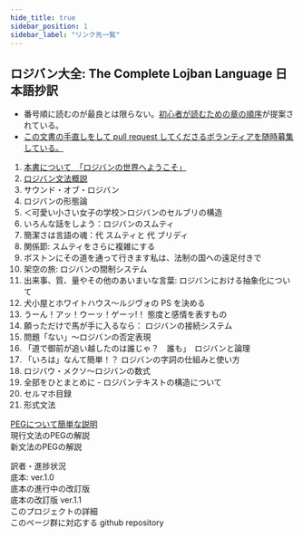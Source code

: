 ```yaml
---
hide_title: true
sidebar_position: 1
sidebar_label: "リンク先一覧"
---
```



## ロジバン大全: The Complete Lojban Language 日本語抄訳

- 番号順に読むのが最良とは限らない。[初心者が読むための章の順序](https://mw.lojban.org/papri/CLL_%E3%82%92%E5%88%9D%E5%BF%83%E8%80%85%E3%81%8C%E8%AA%AD%E3%82%80%E3%81%9F%E3%82%81%E3%81%AE%E7%AB%A0%E3%81%AE%E9%A0%86%E5%BA%8F)が提案されている。
- [この文書の手直しをして pull request してくださるボランティアを随時募集している。](https://mw.lojban.org/papri/the_Complete_Lojban_Language_%E6%97%A5%E6%9C%AC%E8%AA%9E%E6%8A%84%E8%A8%B3)

 1. [本書について　「ロジバンの世界へようこそ」](cll-ja/chapter1.md)
 2. [ロジバン文法概説](cll-ja/chapter2.md)
 3. サウンド・オブ・ロジバン
 4. ロジバンの形態論
 5. ＜可愛い小さい女子の学校＞ロジバンのセルブリの構造
 6. いろんな話をしよう：ロジバンのスムティ
 7. 簡潔さは言語の魂：代 スムティと 代 ブリディ
 8. 関係節: スムティをさらに複雑にする
 9. ボストンにその道を通って行きます私は、法制の国への遠足付きで
10. 架空の旅: ロジバンの間制システム
11. 出来事、質、量やその他のあいまいな言葉: ロジバンにおける抽象化について
12. 犬小屋とホワイトハウス～ルジヴォの PS を決める
13. うーん！アッ！ウーッ！ゲーッ!！ 態度と感情を表すもの
14. 願っただけで馬が手に入るなら： ロジバンの接続システム
15. 問題「ない」～ロジバンの否定表現
16. 「道で御前が追い越したのは誰じゃ？　誰も」　ロジバンと論理
17. 「いろは」なんて簡単！？ ロジバンの字詞の仕組みと使い方
18. ロジバウ・メクソ～ロジバンの数式
19. 全部をひとまとめに - ロジバンテキストの構造について
20. セルマホ目録
21. 形式文法

[PEGについて簡単な説明](peg/about-peg.md)  
現行文法のPEGの解説  
新文法のPEGの解説  

訳者・進捗状況  
底本: ver.1.0  
底本の進行中の改訂版  
底本の改訂版 ver.1.1  
このプロジェクトの詳細  
このページ群に対応する github repository  
